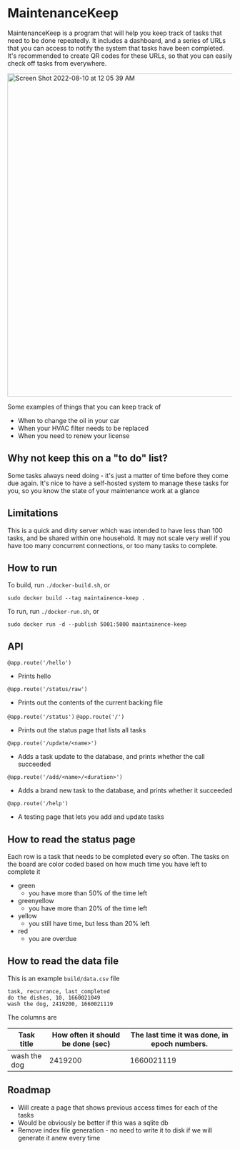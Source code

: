 # MaintenanceKeep

MaintenanceKeep is a program that will help you keep track of tasks that need to be done repeatedly. It includes a
dashboard, and a series of URLs that you can access to notify the system that tasks have been completed. It's
recommended to create QR codes for these URLs, so that you can easily check off tasks from everywhere.

<img width="724" alt="Screen Shot 2022-08-10 at 12 05 39 AM" src="https://user-images.githubusercontent.com/10187351/183820075-21d150e5-bd0a-45af-936a-07d6a0b2dcb1.png">


Some examples of things that you can keep track of

- When to change the oil in your car
- When your HVAC filter needs to be replaced
- When you need to renew your license

## Why not keep this on a "to do" list?

Some tasks always need doing - it's just a matter of time before they come due again. It's nice to have a self-hosted
system to manage these tasks for you, so you know the state of your maintenance work at a glance

## Limitations

This is a quick and dirty server which was intended to have less than 100 tasks, and be shared within one household. It may not scale very well if you have too many concurrent connections, or too many tasks to complete.

## How to run 

To build, run `./docker-build.sh`, or

```commandline
sudo docker build --tag maintainence-keep .
```

To run, run `./docker-run.sh`, or

```commandline 
sudo docker run -d --publish 5001:5000 maintainence-keep
```

## API

`@app.route('/hello')`

- Prints hello

`@app.route('/status/raw')`

- Prints out the contents of the current backing file

`@app.route('/status')`
`@app.route('/')`

- Prints out the status page that lists all tasks

`@app.route('/update/<name>')`

- Adds a task update to the database, and prints whether the call succeeded

`@app.route('/add/<name>/<duration>')`

- Adds a brand new task to the database, and prints whether it succeeded

`@app.route('/help')`

- A testing page that lets you add and update tasks

## How to read the status page

Each row is a task that needs to be completed every so often. The tasks on the board are color coded based on how much time you have left to complete it

- green
  - you have more than 50% of the time left
- greenyellow
  - you have more than 20% of the time left
- yellow
  - you still have time, but less than 20% left
- red
  - you are overdue

## How to read the data file

This is an example `build/data.csv` file

```csv
task, recurrance, last_completed
do the dishes, 10, 1660021049
wash the dog, 2419200, 1660021119
```

The columns are

|Task title|How often it should be done (sec)|The last time it was done, in epoch numbers.|
|-|-|-|
|wash the dog|2419200|1660021119|

## Roadmap

- Will create a page that shows previous access times for each of the tasks
- Would be obviously be better if this was a sqlite db
- Remove index file generation - no need to write it to disk if we will generate it anew every time
